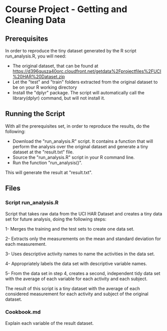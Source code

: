 # Course Project - Getting and Cleaning Data

## Prerequisites

In order to reproduce the tiny dataset generated by the R script run_analysis.R, you will need:

* The original dataset, that can be found at https://d396qusza40orc.cloudfront.net/getdata%2Fprojectfiles%2FUCI%20HAR%20Dataset.zip 
* Let the "test" and "train" folders extracted from the original dataset to be on your R working directory
* Install the "dplyr" package. The script will automatically call the library(dplyr) command, but will not install it.

## Running the Script

With all the prerequisites set, in order to reproduce the results, do the following:

* Download the "run_analysis.R" script. It contains a function that will perform the analysis over the original dataset and generate a tiny dataset at the "result.txt" file.
* Source the "run_analysis.R" script in your R command line.
* Run the function "run_analysis()".

This will generate the result at "result.txt".

## Files

### Script run_analysis.R

  Script that takes raw data from the UCI HAR Dataset
  and creates a tiny data set for future analysis, 
  doing the following steps:
  
  1- Merges the training and the test sets to create 
  one data set.
  
  2- Extracts only the measurements on the mean and 
  standard deviation for each measurement. 
  
  3- Uses descriptive activity names to name the 
  activities in the data set.
  
  4- Appropriately labels the data set with descriptive 
  variable names. 
  
  5- From the data set in step 4, creates a second, 
  independent tidy data set with the average of each 
  variable for each activity and each subject.
   
The result of this script is a tiny dataset with the average of each considered measurement for each activity and subject of the original dataset.

### Cookbook.md

Explain each variable of the result dataset.


